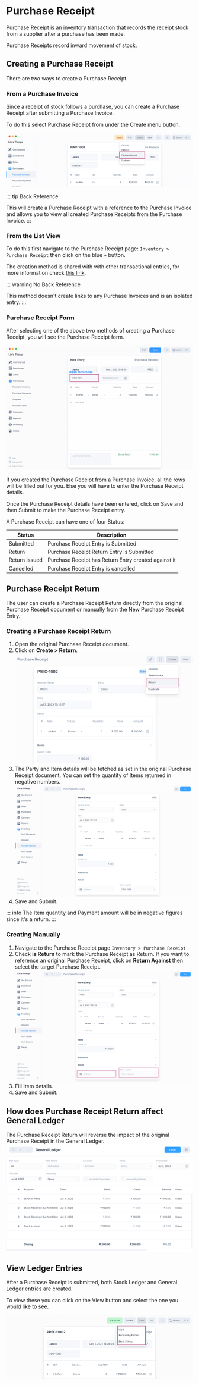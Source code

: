 # Purchase Receipt

Purchase Receipt is an inventory transaction that records the receipt stock from a
supplier after a purchase has been made.

Purchase Receipts record inward movement of stock.

## Creating a Purchase Receipt

There are two ways to create a Purchase Receipt.

### From a Purchase Invoice

Since a receipt of stock follows a purchase, you can create a Purchase Receipt after
submitting a Purchase Invoice.

To do this select Purchase Receipt from under the Create menu button.

![Create Purchase Receipt From a Purchase Invoice](./images/from-purchase-invoice.png)

::: tip Back Reference

This will create a Purchase Receipt with a reference to the Purchase Invoice and allows you
to view all created Purchase Receipts from the Purchase Invoice.
:::

### From the List View

To do this first navigate to the Purchase Receipt page: `Inventory > Purchase Receipt` then
click on the blue `+` button.

The creation method is shared with with other transactional entries, for more
information check [this link](/transactions/transactional-entries.html#creating-an-entry).

::: warning No Back Reference

This method doesn't create links to any Purchase Invoices and is an isolated entry.
:::

### Purchase Receipt Form

After selecting one of the above two methods of creating a Purchase Receipt, you will
see the Purchase Receipt form.

![Purchase Receipt Form](./images/purchase-receipt-form.png)

If you created the Purchase Receipt from a Purchase Invoice, all the rows will be filled
out for you. Else you will have to enter the Purchase Receipt details.

Once the Purchase Receipt details have been entered, click on Save and then Submit to
make the Purchase Receipt entry.

A Purchase Receipt can have one of four Status:

| Status        | Description                                          |
|---------------|------------------------------------------------------|
| Submitted     | Purchase Receipt Entry is Submitted                  |
| Return        | Purchase Receipt Return Entry is Submitted           |
| Return Issued | Purchase Receipt has Return Entry created against it |
| Cancelled     | Purchase Receipt Entry is cancelled                  |

## Purchase Receipt Return

The user can create a Purchase Receipt Return directly from the original Purchase
Receipt document or manually from the New Purchase Receipt Entry.

### Creating a Purchase Receipt Return

1. Open the original Purchase Receipt document.
2. Click on **Create > Return**.
   ![Create Purchase Receipt Return](./images/create-purchase-receipt-return.png)
3. The Party and Item details will be fetched as set in the original Purchase Receipt
   document. You can set the quantity of Items returned in negative numbers.
   ![Purchase Receipt Return Form](./images/purchase-receipt-return-form.png)
4. Save and Submit.

::: info
The Item quantity and Payment amount will be in negative figures since it's a return.
:::

### Creating Manually

1. Navigate to the Purchase Receipt page `Inventory > Purchase Receipt`
2. Check **is Return** to mark the Purchase Receipt as Return. If you want to reference 
   an original Purchase Receipt, click on **Return Against** then select the target 
   Purchase Receipt.
   ![Check Is Return](./images/purchase-receipt-set-is-return.png)
3. Fill Item details.
4. Save and Submit.

## How does Purchase Receipt Return affect General Ledger

The Purchase Receipt Return will reverse the impact of the original Purchase Receipt
in the General Ledger.
![Purchase Receipt Return in General Ledger](./images/purchase-receipt-return-in-general-ledger.png)

## View Ledger Entries

After a Purchase Receipt is submitted, both Stock Ledger and General Ledger entries
are created.

To view these you can click on the View button and select the one you would like
to see.

![View Ledger Entries](./images/view-purchase-receipt-ledger-entries.png)
